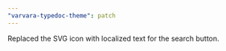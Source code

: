 ```yaml
---
"varvara-typedoc-theme": patch
---
```


Replaced the SVG icon with localized text for the search button.
